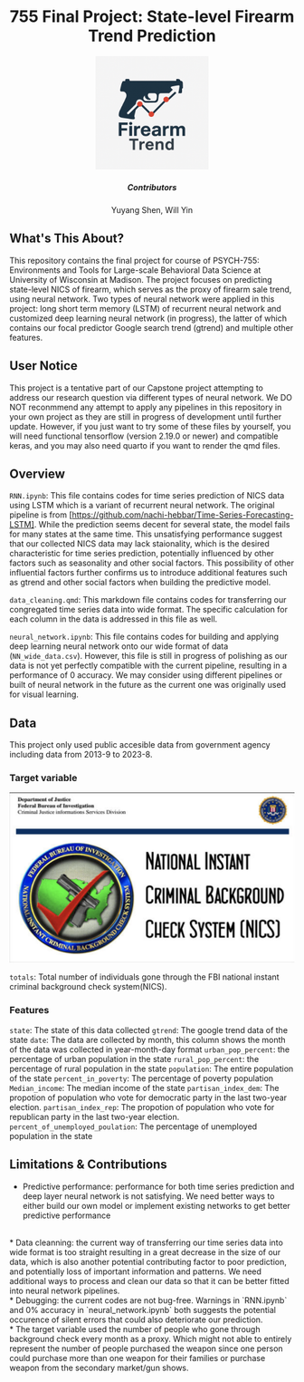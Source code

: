 <h1 align="center">755 Final Project: State-level Firearm Trend Prediction</h1>
<div align="center">   
    <img src="image/FirearmTrendLogo.png" alt="Logo" width="200" height="200">
    <h5> Contributors </h5>
    <p> Yuyang Shen, Will Yin</p>
</div>

## What's This About?

This repository contains the final project for course of PSYCH-755: Environments and Tools for Large-scale Behavioral Data Science at University of Wisconsin at Madison. The project focuses on predicting state-level NICS of firearm, which serves as the proxy of firearm sale trend, using neural network. Two types of neural network were applied in this project: long short term memory (LSTM) of recurrent neural network and customized deep learning neural network (in progress), the latter of which contains our focal predictor Google search trend (gtrend) and multiple other features.

## User Notice

This project is a tentative part of our Capstone project attempting to address our research question via different types of neural network. We DO NOT reconmmend any attempt to apply any pipelines in this repository in your own project as they are still in progress of development until further update. However, if you just want to try some of these files by yourself, you will need functional tensorflow (version 2.19.0 or newer) and compatible keras, and you may also need quarto if you want to render the qmd files. 

## Overview

`RNN.ipynb`: This file contains codes for time series prediction of NICS data using LSTM which is a variant of recurrent neural network. The original pipeline is from [https://github.com/nachi-hebbar/Time-Series-Forecasting-LSTM]. While the prediction seems decent for several state, the model fails for many states at the same time. This unsatisfying performance suggest that our collected NICS data may lack staionality, which is the desired characteristic for time series prediction, potentially influenced by other factors such as seasonality and other social factors. This possibility of other influential factors further confirms us to introduce additional features such as gtrend and other social factors when building the predictive model.

`data_cleaning.qmd`:
This markdown file contains codes for transferring our congregated time series data into wide format. The specific calculation for each column in the data is addressed in this file as well. 

`neural_network.ipynb`:
This file contains codes for building and applying deep learning neural network onto our wide format of data (`NN_wide_data.csv`). However, this file is still in progress of polishing as our data is not yet perfectly compatible with the current pipeline, resulting in a performance of 0 accuracy. We may consider using different pipelines or built of neural network in the future as the current one was originally used for visual learning.

## Data
This project only used public accesible data from government agency including data from 2013-9 to 2023-8.
### Target variable

<img src="image/NICS-Logo_190104_102706.png" width="600" height="300">

`totals`: Total number of individuals gone through the FBI national instant criminal background check system(NICS).
### Features
`state`: The state of this data collected
`gtrend`: The google trend data of the state
`date`: The data are collected by month, this column shows the month of the data was collected in year-month-day format
`urban_pop_percent`: the percentage of urban population in the state
`rural_pop_percent`: the percentage of rural population in the state
`population`: The entire population of the state
`percent_in_poverty`: The percentage of poverty population
`Median_income`: The median income of the state
`partisan_index_dem`: The propotion of population who vote for democratic party in the last two-year election.
`partisan_index_rep`: The propotion of population who vote for republican party in the last two-year election.
`percent_of_unemployed_poulation`: The percentage of unemployed population in the state


## Limitations & Contributions

* Predictive performance: performance for both time series prediction and deep layer neural network is not satisfying. We need better ways to either build our own model or implement existing networks to get better predictive performance
<br>
* Data cleanning: the current way of transferring our time series data into wide format is too straight resulting in a great decrease in the size of our data, which is also another potential contributing factor to poor prediction, and potentially loss of important information and patterns. We need additional ways to process and clean our data so that it can be better fitted into neural network pipelines.
<br>
* Debugging: the current codes are not bug-free. Warnings in `RNN.ipynb` and 0% accuracy in `neural_network.ipynb` both suggests the potential occurence of silent errors that could also deteriorate our prediction. 
<br>
* The target variable used the number of people who gone through background check every month as a proxy. Which might not able to entirely represent the number of people purchased the weapon since one person could purchase more than one weapon for their families or purchase weapon from the secondary market/gun shows.